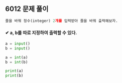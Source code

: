 ## 6012 문제 풀이

 ```python
 줄을 바꿔 정수(integer) 2개를 입력받아 줄을 바꿔 출력해보자.
 ```



#### ✔ a, b를 따로 지정하여 출력할 수 있다.

```python
a = input()
b = input()

a = int(a)
b = int(b)

print(a)
print(b)
```





 